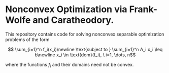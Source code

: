 # Nonconvex Optimization via Frank-Wolfe and Caratheodory.

This repository contains code for solving nonconvex separable optimization problems of the form
```math
  \sum_{i=1}^n f_i(x_i)\newline
\text{subject to }  \sum_{i=1}^n A_i x_i \leq b\newline
x_i \in \text{dom}(f_i), \ i=1, \dots, n
```
where the functions $f_i$ and their domains need not be convex.
